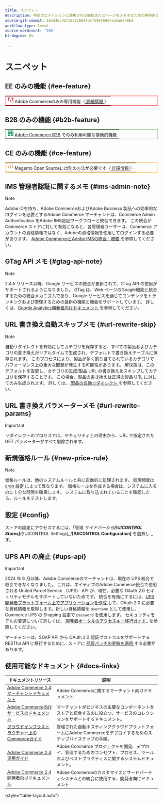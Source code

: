 ```yaml
---
title: スニペット
description: 特定のエディションに適用される機能またはページをメモするための再利用されたメモと視覚的要素
source-git-commit: 192d46c4d7105210d4fdcf090f60d45a5a6e40bd
workflow-type: tm+mt
source-wordcount: '586'
ht-degree: 0%

---
```


# スニペット

## EE のみの機能 {#ee-feature}

<table style="border:1px solid red">
<tr><td><img alt="Adobe Commerce機能" src="../assets/adobe-logo.svg" width="20" height="20" /> Adobe Commerceのみの専用機能（<a href="https://experienceleague.adobe.com/docs/commerce-admin/user-guides/home.html#product-editions"> 詳細情報 </a>）</td></tr>
</table>

## B2B のみの機能 {#b2b-feature}

<table style="border:1px solid green">
<tr><td><img alt="Adobe Commerce B2B 機能" src="../assets/b2b.svg" width="20" height="20" /> <a href="https://experienceleague.adobe.com/docs/commerce-admin/b2b/introduction.html?lang=en">Adobe Commerce B2B</a> でのみ利用可能な排他的機能</td></tr>
</table>

## CE のみの機能 {#ce-feature}

<table style="border:1px solid orange">
<tr><td><img alt="Magento Open Source機能" src="../assets/open-source.svg" width="20" height="20" /> Magento Open Sourceには別の方法が必要です（<a href="https://experienceleague.adobe.com/docs/commerce-admin/user-guides/home.html#product-editions"> 詳細情報 </a>）</td></tr>
</table>

## IMS 管理者認証に関するメモ {#ims-admin-note}

>[!NOTE]
>
>Adobe IDを持ち、Adobe CommerceおよびAdobe Business 製品への効率的なログインを必要とするAdobe Commerce マーチャントは、Commerce Admin Authentication をAdobe IMS認証ワークフローと統合できます。 この統合がCommerce ストアに対して有効になると、各管理者ユーザーは、Commerce アカウントの資格情報ではなく、Adobeの資格情報を使用してログインする必要があります。 [Adobe CommerceとAdobe IMSの統合：概要 ](/help/getting-started/adobe-ims-integration-overview.md) を参照してください。

## GTag API メモ {#gtag-api-note}

>[!NOTE]
>
>2.4.5 リリース以降、Google サービスの統合が更新されて、GTag API の使用がサポートされるようになりました。 GTag は、Web ページのGoogle機能と統合するための統合メカニズムであり、Google サービスを通じてコンテンツをトラッキングおよび管理するための最新の機能と機会をサポートしています。 詳しくは、[Google Analytics開発者向けドキュメント ](https://developers.google.com/analytics/devguides/collection/gtagjs) を参照してください。

## URL 書き換え自動スキップメモ {#url-rewrite-skip}

>[!NOTE]
>
>自動リダイレクトを有効にしてカテゴリを保存すると、すべての製品およびカテゴリの書き換えがリアルタイムで生成され、デフォルトで書き換えテーブルに保存されます。 このプロセスにより、製品が多く割り当てられているカテゴリでパフォーマンス上の重大な問題が発生する可能性があります。 解決策は、このデフォルトを変更し、カテゴリの生成/製品 URL の書き換えをスキップしてカテゴリを保存することです。 この場合、製品の書き換えは正規の製品 URL に対してのみ生成されます。 詳しくは、[ 製品の自動リダイレクト ](/help/merchandising-promotions/url-redirect-product-automatic.md) を参照してください。

## URL 書き換えパラメーターメモ {#url-rewrite-params}

>[!IMPORTANT]
>
>リダイレクトのプロセスでは、セキュリティ上の理由から、URL で指定されたGET パラメーターがすべて削除されます。

## 新規価格ルール {#new-price-rule}

>[!NOTE]
>
>価格ルールは、他のシステムルールと共に自動的に処理されます。 処理頻度は [cron 設定 ](https://experienceleague.adobe.com/docs/commerce-operations/configuration-guide/cli/configure-cron-jobs.html) によって異なります。 価格ルールを作成する場合は、システムに入るのに十分な時間を確保します。 システムに取り込まれていることを確認したら、ルールをテストします。

## 設定 {#config}

ストアの設定にアクセスするには、「管理 _サイドバーから&#x200B;**[!UICONTROL Stores]**/_[!UICONTROL Settings]_/**[!UICONTROL Configuration]** を選択し _す。

## UPS API の廃止 {#ups-api}

>[!IMPORTANT]
>
>2024 年 6 月以降、Adobe Commerceのマーチャントは、現在の UPS 統合で取引できなくなりました。 これは、ネイティブのAdobe Commerce統合で使用される United Parcel Service （UPS） API が、現在、必要な OAuth 2.0 セキュリティモデルをサポートしていないためです。 統合を有効にするには、[UPS 開発者プラットフォーム上でアプリケーションを作成 ](https://developer.ups.com/get-started) して、OAuth 2.0 に必要な資格情報を取得します。新しい資格情報を `username` として使用し、Commerce UPS の Shipping 設定で `password` を使用します。 セキュリティモデルの変更について詳しくは、[ 開発者ポータルのアクセスキー移行ガイド_](https://developer.ups.com/oauth-developer-guide) を参照してください。<br/>
>
>マーチャントは、SOAP API から OAuth 2.0 認証プロトコルをサポートする RESTful API に移行するために、ストアに [ 品質パッチの更新を適用 ](https://experienceleague.adobe.com/docs/commerce-knowledge-base/kb/troubleshooting/known-issues-patches-attached/ups-shipping-method-integration-migration-from-soap-to-restful-api.html) する必要があります。


## 使用可能なドキュメント {#docs-links}

| ドキュメントリソース | 説明 |
|----------------------- | ----------- |
| [Adobe Commerce 2.4 マーチャントドキュメント ](../landing/home.md) | Adobe Commerceに関するマーチャント向けドキュメント |
| [Adobe Commerce向けサービスのドキュメント ](https://experienceleague.adobe.com/docs/commerce-merchant-services/user-guides/home.html) | マーチャントがビジネスの主要なコンポーネントをストアと統合するのに役立つ、サービスのコレクションをサポートするドキュメント。 |
| [ クラウドインフラストラクチャー上のCommerceガイド ](https://experienceleague.adobe.com/docs/commerce-cloud-service/user-guide/overview.html) | 管理された自動ホスティングクラウドプラットフォームにAdobe Commerceをデプロイするためのステップバイステップの手順。 |
| [Adobe Commerce 2.4 運用ガイド ](https://experienceleague.adobe.com/docs/commerce-operations/operational-guides/home.html) | Adobe Commerce プロジェクトを開発、デプロイ、管理するためのコンセプト、プロセス、ツールおよびベストプラクティスに関するシステムドキュメント。 |
| [Adobe Commerce 2.4 開発者向けドキュメント ](https://developer.adobe.com/commerce/docs) | Adobe Commerceのカスタマイズとサードパーティシステムとの統合に使用する、開発者向けドキュメント |

{style="table-layout:auto"}

